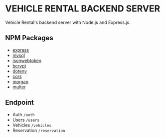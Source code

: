 # VEHICLE RENTAL BACKEND SERVER

Vehicle Rental's backend server with Node.js and Express.js.

## NPM Packages

- [express](https://www.npmjs.com/package/express)
- [mysql](https://www.npmjs.com/package/mysql)
- [jsonwebtoken](https://www.npmjs.com/package/jsonwebtoken)
- [bcrypt](https://www.npmjs.com/package/bcrypt)
- [dotenv](https://www.npmjs.com/package/dotenv)
- [cors](https://www.npmjs.com/package/cors)
- [morgan](https://www.npmjs.com/package/morgan)
- [multer](https://www.npmjs.com/package/multer)

## Endpoint

- Auth `/auth`
- Users `/users`
- Vehicles `/vehicles`
- Reservation `/reservation`
